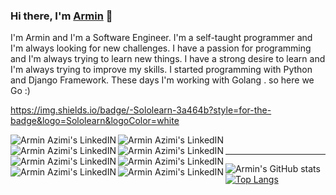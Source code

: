 ### Hi there, I'm [Armin](https://arminazimi.github.io/p/) 👋

<p>I'm Armin and I'm a Software Engineer. I'm a self-taught programmer and I'm always looking for new challenges. I have a passion for programming and I'm always trying to learn new things. I have a strong desire to learn and I'm always trying to improve my skills. I started programming with Python and Django Framework. These days I'm working with Golang . so here we Go :)</p>




https://img.shields.io/badge/-Sololearn-3a464b?style=for-the-badge&logo=Sololearn&logoColor=white


<a href="https://www.linkedin.com/in/armin-azimi/">
  <img align="left" alt="Armin Azimi's LinkedIN" src="https://img.shields.io/badge/Skype-blue?style=for-the-badge&logo=skype&logoColor=white" />
</a>

<a href="https://www.linkedin.com/in/armin-azimi/">
  <img align="left" alt="Armin Azimi's LinkedIN" src="https://img.shields.io/badge/Instagram-E4405F?style=for-the-badge&logo=instagram&logoColor=white" />
</a>

<a href="https://www.linkedin.com/in/armin-azimi/">
  <img align="left" alt="Armin Azimi's LinkedIN" src="https://img.shields.io/badge/LinkedIn-0077B5?style=for-the-badge&logo=linkedin&logoColor=white" />
</a>

<a href="https://www.linkedin.com/in/armin-azimi/">
  <img align="left" alt="Armin Azimi's LinkedIN" src="https://img.shields.io/badge/Stack_Overflow-FE7A16?style=for-the-badge&logo=stack-overflow&logoColor=white" />
</a>



<a href="https://www.linkedin.com/in/armin-azimi/">
  <img align="left" alt="Armin Azimi's LinkedIN" src="https://img.shields.io/badge/-Sololearn-3a464b?style=for-the-badge&logo=Sololearn&logoColor=white" />
</a>




<a href="https://www.linkedin.com/in/armin-azimi/">
  <img align="left" alt="Armin Azimi's LinkedIN" src="https://img.shields.io/badge/Gmail-D14836?style=for-the-badge&logo=gmail&logoColor=white" />
</a>

<a href="https://www.linkedin.com/in/armin-azimi/">
  <img align="left" alt="Armin Azimi's LinkedIN" src="https://img.shields.io/badge/WhatsApp-25D366?style=for-the-badge&logo=whatsapp&logoColor=white" />
</a>

<a href="https://www.linkedin.com/in/armin-azimi/">
  <img align="left" alt="Armin Azimi's LinkedIN" src="https://img.shields.io/badge/Telegram-2CA5E0?style=for-the-badge&logo=telegram&logoColor=white" />
</a>
<!-- 
<a href="https://www.linkedin.com/in/armin-azimi/">
  <img align="left" alt="Armin Azimi's LinkedIN" width="22px" src="https://raw.githubusercontent.com/peterthehan/peterthehan/master/assets/linkedin.svg" />
</a> -->
<br>
<hr>

![Armin's GitHub stats](https://github-readme-stats.vercel.app/api?username=arminazimi&show_icons=true&theme=dracula)
[![Top Langs](https://github-readme-stats.vercel.app/api/top-langs/?username=arminazimi&layout=compact&theme=dracula)](https://github.com/anuraghazra/github-readme-stats)



